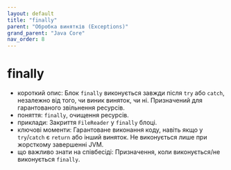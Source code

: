 ```yaml
---
layout: default
title: "finally"
parent: "Обробка винятків (Exceptions)"
grand_parent: "Java Core"
nav_order: 8
---
```


# finally

*   короткий опис: Блок `finally` виконується завжди після `try` або `catch`, незалежно від того, чи виник виняток, чи ні. Призначений для гарантованого звільнення ресурсів.
*   поняття: `finally`, очищення ресурсів.
*   приклади: Закриття `FileReader` у `finally` блоці.
*   ключові моменти: Гарантоване виконання коду, навіть якщо у `try`/`catch` є `return` або інший виняток. Не виконується лише при жорсткому завершенні JVM.
*   що важливо знати на співбесіді: Призначення, коли виконується/не виконується `finally`.
